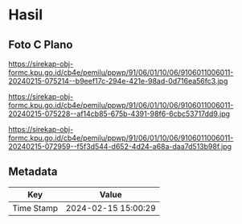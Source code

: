 # Hasil

## Foto C Plano

https://sirekap-obj-formc.kpu.go.id/cb4e/pemilu/ppwp/91/06/01/10/06/9106011006011-20240215-075214--b9eef17c-294e-421e-98ad-0d716ea56fc3.jpg

https://sirekap-obj-formc.kpu.go.id/cb4e/pemilu/ppwp/91/06/01/10/06/9106011006011-20240215-075228--af14cb85-675b-4391-98f6-6cbc53717dd9.jpg

https://sirekap-obj-formc.kpu.go.id/cb4e/pemilu/ppwp/91/06/01/10/06/9106011006011-20240215-072959--f5f3d544-d652-4d24-a68a-daa7d513b98f.jpg


## Metadata

| Key        | Value               |
| ---------- | ------------------- |
| Time Stamp | 2024-02-15 15:00:29 |



